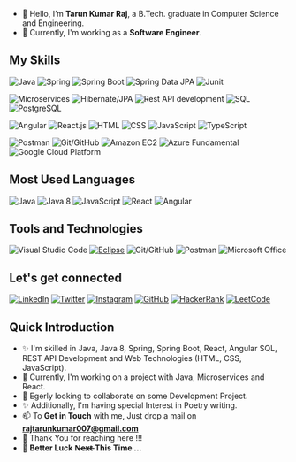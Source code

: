 - 👋 Hello, I’m **Tarun Kumar Raj**, a B.Tech. graduate in Computer Science and Engineering.
- 👀 Currently, I'm working as a **Software Engineer**.

## My Skills
![Java](https://img.shields.io/badge/-Java-000000?style=for-the-badge&logo=java)
![Spring](https://img.shields.io/badge/-Spring-000000?style=for-the-badge&logo=spring)
![Spring Boot](https://img.shields.io/badge/-Spring%20Boot-000000?style=for-the-badge&logo=spring)
![Spring Data JPA](https://img.shields.io/badge/-Spring%20Data%20JPA-000000?style=for-the-badge&logo=spring)
![Junit](https://img.shields.io/badge/-Junit-000000?style=for-the-badge&logo=junit)

![Microservices](https://img.shields.io/badge/-Microservices-000000?style=for-the-badge&logo=microservices)
![Hibernate/JPA](https://img.shields.io/badge/-Hibernate%2FJPA-000000?style=for-the-badge&logo=hibernate)
![Rest API development](https://img.shields.io/badge/-Rest%20API%20development-000000?style=for-the-badge&logo=rest)
![SQL](https://img.shields.io/badge/-SQL-000000?style=for-the-badge&logo=sql)
![PostgreSQL](https://img.shields.io/badge/-PostgreSQL-000000?style=for-the-badge&logo=postgresql)

![Angular](https://img.shields.io/badge/-Angular-000000?style=for-the-badge&logo=angular)
![React.js](https://img.shields.io/badge/-React.js-000000?style=for-the-badge&logo=react)
![HTML](https://img.shields.io/badge/-HTML-000000?style=for-the-badge&logo=html5)
![CSS](https://img.shields.io/badge/-CSS-000000?style=for-the-badge&logo=css3)
![JavaScript](https://img.shields.io/badge/-JavaScript-000000?style=for-the-badge&logo=javascript)
![TypeScript](https://img.shields.io/badge/-TypeScript-000000?style=for-the-badge&logo=typescript)

![Postman](https://img.shields.io/badge/-Postman-000000?style=for-the-badge&logo=postman)
![Git/GitHub](https://img.shields.io/badge/-Git%2FGitHub-000000?style=for-the-badge&logo=git)
![Amazon EC2](https://img.shields.io/badge/-Amazon%20EC2-000000?style=for-the-badge&logo=amazon-ec2)
![Azure Fundamental](https://img.shields.io/badge/-Azure%20Fundamental-000000?style=for-the-badge&logo=microsoft-azure)
![Google Cloud Platform](https://img.shields.io/badge/-Google%20Cloud%20Platform-000000?style=for-the-badge&logo=google-cloud)

## Most Used Languages
![Java](https://img.shields.io/badge/-Java-000000?style=for-the-badge&color=red)
![Java 8](https://img.shields.io/badge/-Java%208-000000?style=for-the-badge&color=darkred)
![JavaScript](https://img.shields.io/badge/-JavaScript-000000?style=for-the-badge&color=yellow)
![React](https://img.shields.io/badge/-React-000000?style=for-the-badge&color=blue)
![Angular](https://img.shields.io/badge/-Angular-000000?style=for-the-badge&color=red)

## Tools and Technologies
![Visual Studio Code](https://img.shields.io/badge/-Visual%20Studio%20Code-007ACC?style=for-the-badge&logo=visual-studio-code)
[![Eclipse](https://img.shields.io/badge/-Eclipse-000000?style=for-the-badge&logo=eclipse)](https://www.eclipse.org/)
![Git/GitHub](https://img.shields.io/badge/-Git%2FGitHub-000000?style=for-the-badge&logo=git)
![Postman](https://img.shields.io/badge/-Postman-000000?style=for-the-badge&logo=postman)
![Microsoft Office](https://img.shields.io/badge/-Microsoft%20Office-D83B01?style=for-the-badge&logo=microsoft-office)

## Let's get connected
[![LinkedIn](https://img.shields.io/badge/LinkedIn-realtarunraj-blue?style=for-the-badge&logo=linkedin)](https://www.linkedin.com/in/realtarunraj/)
[![Twitter](https://img.shields.io/badge/Twitter-realtarunraj-blue?style=for-the-badge&logo=twitter)](https://twitter.com/realtarunraj/)
[![Instagram](https://img.shields.io/badge/Instagram-realtarunraj-blue?style=for-the-badge&logo=instagram)](https://www.instagram.com/realtarunraj/)
[![GitHub](https://img.shields.io/badge/GitHub-realtarunraj-blue?style=for-the-badge&logo=github)](https://github.com/realtarunraj/)
[![HackerRank](https://img.shields.io/badge/HackerRank-realtarunraj-blue?style=for-the-badge&logo=hackerrank)](https://www.hackerrank.com/realtarunraj/)
[![LeetCode](https://img.shields.io/badge/LeetCode-realtarunraj-blue?style=for-the-badge&logo=leetcode)](https://leetcode.com/realtarunraj/)

## Quick Introduction
- ✨ I'm skilled in Java, Java 8, Spring, Spring Boot, React, Angular SQL, REST API Development and Web Technologies (HTML, CSS, JavaScript).
- 🌱 Currently, I'm working on a project with Java, Microservices and React.
- 💞️ Egerly looking to collaborate on some Development Project.
- ✨ Additionally, I'm having special Interest in Poetry writing.
- 📫 To **Get in Touch** with me, Just drop a mail on **rajtarunkumar007@gmail.com**
- 👋 Thank You for reaching here !!!
- 💞️ **Better Luck N̶e̶x̶t̶  This Time ...**

<!---
realtarunraj/realtarunraj is a ✨ special ✨ repository because its `README.md` (this file) appears on your GitHub profile.
You can click the Preview link to take a look at your changes.
--->
